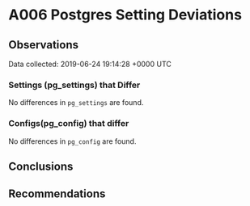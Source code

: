 # A006 Postgres Setting Deviations #

## Observations ##
Data collected: 2019-06-24 19:14:28 +0000 UTC  

### Settings (pg_settings) that Differ ###

No differences in `pg_settings` are found.

### Configs(pg_config) that differ ###

No differences in `pg_config` are found.



## Conclusions ##


## Recommendations ##

